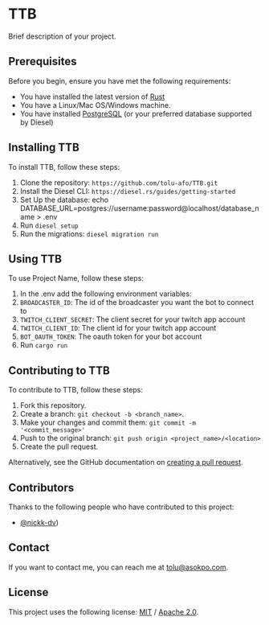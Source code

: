 # TTB

Brief description of your project.

## Prerequisites

Before you begin, ensure you have met the following requirements:

* You have installed the latest version of [Rust](https://www.rust-lang.org/tools/install)
* You have a Linux/Mac OS/Windows machine.
* You have installed [PostgreSQL](https://www.postgresql.org/download/) (or your preferred database supported by Diesel)

## Installing TTB

To install TTB, follow these steps:

1. Clone the repository: `https://github.com/tolu-afo/TTB.git`
2. Install the Diesel CLI: `https://diesel.rs/guides/getting-started`
3. Set Up the database: echo DATABASE_URL=postgres://username:password@localhost/database_name > .env
5. Run `diesel setup`
6. Run the migrations: `diesel migration run`


## Using TTB

To use Project Name, follow these steps:

1. In the .env add the following environment variables:
2. `BROADCASTER_ID`: The id of the broadcaster you want the bot to connect to
3. `TWITCH_CLIENT_SECRET`: The client secret for your twitch app account
4. `TWITCH_CLIENT_ID`: The client id for your twitch app account
5. `BOT_OAUTH_TOKEN`: The oauth token for your bot account
6. Run `cargo run`

## Contributing to TTB

To contribute to TTB, follow these steps:

1. Fork this repository.
2. Create a branch: `git checkout -b <branch_name>`.
3. Make your changes and commit them: `git commit -m '<commit_message>'`
4. Push to the original branch: `git push origin <project_name>/<location>`
5. Create the pull request.

Alternatively, see the GitHub documentation on [creating a pull request](https://help.github.com/en/github/collaborating-with-issues-and-pull-requests/creating-a-pull-request).

## Contributors

Thanks to the following people who have contributed to this project:

* [@nickk-dv](https://github.com/nickk-dv))

## Contact

If you want to contact me, you can reach me at <tolu@asokpo.com>.

## License

This project uses the following license: [MIT]([<link>](https://opensource.org/license/mit)) / [Apache 2.0](https://www.apache.org/licenses/LICENSE-2.0).
